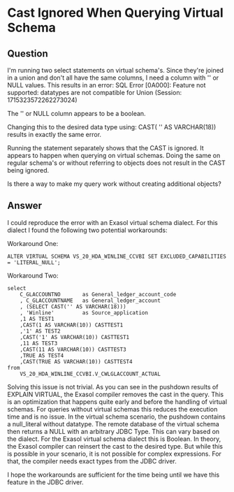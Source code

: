# Cast Ignored When Querying Virtual Schema

## Question
I'm running two select statements on virtual schema's. Since they're joined in a union and don't all have the same columns, I need a column with '' or NULL values. This results in an error: SQL Error [0A000]: Feature not supported: datatypes are not compatible for Union (Session: 1715323572262273024)

The '' or NULL column appears to be a boolean. 

Changing this to the desired data type using: CAST( '' AS VARCHAR(18)) results in exactly the same error.

Running the statement separately shows that the CAST is ignored. It appears to happen when querying on virtual schemas. Doing the same on regular schema's or without referring to objects does not result in the CAST being ignored.

Is there a way to make my query work without creating additional objects?

## Answer
I could reproduce the error with an Exasol virtual schema dialect. For this dialect I found the following two potential workarounds:  

Workaround One:
```
ALTER VIRTUAL SCHEMA VS_20_HDA_WINLINE_CCVBI SET EXCLUDED_CAPABILITIES = 'LITERAL_NULL'; 
```

Workaround Two:
```
select 
	C_GLACCOUNTNO 		as General_ledger_account_code  
	, C_GLACCOUNTNAME 	as General_ledger_account  
	, (SELECT CAST('' AS VARCHAR(18)))  
	, 'Winline' 		as Source_application  
	,1 AS TEST1  
	,CAST(1 AS VARCHAR(10)) CASTTEST1  
	,'1' AS TEST2
	,CAST('1' AS VARCHAR(10)) CASTTEST1  
	,11 AS TEST3  
	,CAST(11 AS VARCHAR(10)) CASTTEST3  
	,TRUE AS TEST4  
	,CAST(TRUE AS VARCHAR(10)) CASTTEST4  
from  
	VS_20_HDA_WINLINE_CCVBI.V_CWLGLACCOUNT_ACTUAL
```
 


Solving this issue is not trivial. As you can see in the pushdown results of EXPLAIN VIRTUAL, the Exasol compiler removes the cast in the query. This is an optimization that happens quite early and before the handling of virtual schemas. For queries without virtual schemas this reduces the execution time and is no issue. In the virtual schema scenario, the pushdown contains a null_literal without datatype. The remote database of the virtual schema then returns a NULL with an arbitrary JDBC Type. This can vary based on the dialect. For the Exasol virtual schema dialect this is Boolean. In theory, the Exasol compiler can reinsert the cast to the desired type. But while this is possible in your scenario, it is not possible for complex expressions. For that, the compiler needs exact types from the JDBC driver.

I hope the workarounds are sufficient for the time being until we have this feature in the JDBC driver.
